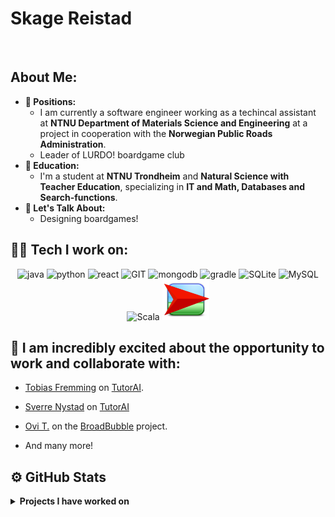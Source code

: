<h1> Skage Reistad  <img src="" width="45" align="center"/> </h1> 
<div align="center">
<img src="">
</div>

## About Me:

- **🚀 Positions:**
    - I am currently a software engineer working as a techincal assistant at **NTNU Department of Materials Science and Engineering** at a project in cooperation with the **Norwegian Public Roads Administration**.
    - Leader of LURDO! boardgame club
- **🏦 Education:**
    - I'm a student at **NTNU Trondheim** and **Natural Science with Teacher Education**, specializing in **IT and Math, Databases and Search-functions**.
- **💬 Let's Talk About:** 
    - Designing boardgames!

<h2> 🧑‍💻 Tech I work on: </h2>

<div align="center">
      <img src="https://www.vectorlogo.zone/logos/java/java-icon.svg" alt="java"           width="75" height="75"/> 
      <img src="https://www.vectorlogo.zone/logos/python/python-icon.svg" alt="python"     width="65" height="65"/>
      <img src="https://www.vectorlogo.zone/logos/reactjs/reactjs-icon.svg" alt="react"  width="55" height="65"/>
      <img src="https://www.vectorlogo.zone/logos/git-scm/git-scm-icon.svg" alt="GIT"      width="65" height="65"/> 
      <img src="https://www.vectorlogo.zone/logos/mongodb/mongodb-icon.svg" alt="mongodb"  width="55" height="65"/>
      <img src="https://www.vectorlogo.zone/logos/gradle/gradle-icon.svg" alt="gradle"    width="55" height="65"/>
      <img src="https://www.vectorlogo.zone/logos/sqlite/sqlite-icon.svg" alt="SQLite" width="75" height="65"/>
      <img src="https://www.vectorlogo.zone/logos/mysql/mysql-icon.svg" alt="MySQL" width="75" height="65"/>
      <img src="https://www.vectorlogo.zone/logos/scala-lang/scala-lang-icon.svg" alt="Scala" width="75" height="65"/>
      <img src="netlogo.png" alt="Scala" width="75" height="65"/>
</div>

<h2> 🤝 I am incredibly excited about the opportunity to work and collaborate with: </h3>

- [Tobias Fremming](https://github.com/tobiasfremming) on [TutorAI](https://github.com/SverreNystad/TutorAI).
- [Sverre Nystad](https://github.com/SverreNystad) on [TutorAI](https://github.com/SverreNystad/TutorAI)
- [Ovi T.](https://github.com/Impelon) on the [BroadBubble](https://github.com/LockedInTheSkage/BroadBubble) project.

- And many more!


<h2>⚙️ GitHub Stats</h2>
<div align="center">
</div>

<details>
  <summary><strong>Projects I have worked on</strong></summary>
  <br>
  
  <div align="center">


<!-- Project 12: TutorAI -->
  <h3><a href="https://github.com/CogitoNTNU/TutorAI" width="200">TutorAI</a></h3>
  <p> 
  TutorAI is a RAG system capable of assisting with learning academic subjects and using the curriculum and citing it. The project revolves around building an application that ingests a textbook in most formats and facilitates efficient learning of the course material. 
  </p>
  <br><img src="https://github.com/CogitoNTNU/TutorAI/blob/main/docs/images/TutorAI.png">
  <hr>
  
</div>
</details>